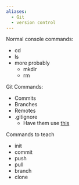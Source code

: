 ```yaml
---
aliases:
  - Git
  - version control
---
```

Normal console commands:
- cd
- ls
- more probably
	- mkdir
	- rm


Git Commands:
- Commits
- Branches
- Remotes
- .gitignore
	- Have them use [this](https://github.com/github/gitignore/blob/main/VisualStudio.gitignore) 

Commands to teach
- init
- commit
- push
- pull
- branch
- clone
